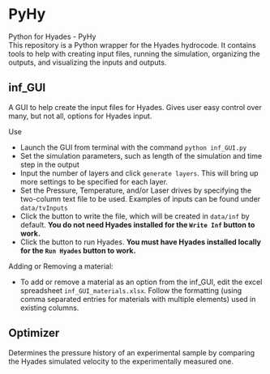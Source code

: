 # PyHy
Python for Hyades - PyHy  
This repository is a Python wrapper for the Hyades hydrocode. It contains tools to help with creating input files, running the simulation, organizing the outputs, and visualizing the inputs and outputs.  

## inf_GUI
A GUI to help create the input files for Hyades. Gives user easy control over many, but not all, options for Hyades input.
 
Use
* Launch the GUI from terminal with the command `python inf_GUI.py`
* Set the simulation parameters, such as length of the simulation and time step in the output
* Input the number of layers and click `generate layers`. This will bring up more settings to be specified for each layer.  
* Set the Pressure, Temperature, and/or Laser drives by specifying the two-column text file to be used. Examples of inputs can be found under `data/tvInputs`
* Click the button to write the file, which will be created in `data/inf` by default. **You do not need Hyades installed for the `Write Inf` button to work.**
* Click the button to run Hyades. **You must have Hyades installed locally for the `Run Hyades` button to work.**

  
Adding or Removing a material:  
* To add or remove a material as an option from the inf_GUI, edit the excel spreadsheet `inf_GUI_materials.xlsx`.
Follow the formatting (using comma separated entries for materials with multiple elements) used in existing columns.

## Optimizer

Determines the pressure history of an experimental sample by comparing the Hyades simulated velocity to the experimentally measured one.
